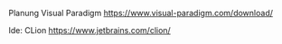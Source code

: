 Planung
Visual Paradigm
https://www.visual-paradigm.com/download/


Ide:
CLion
https://www.jetbrains.com/clion/